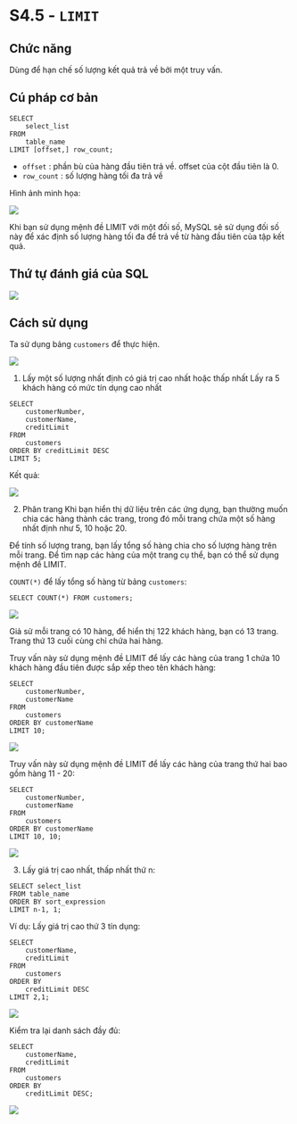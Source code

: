 # S4.5 - `LIMIT`

## Chức năng
Dùng để hạn chế số lượng kết quả trả về bởi một truy vấn.

## Cú pháp cơ bản
```
SELECT 
    select_list
FROM
    table_name
LIMIT [offset,] row_count;
```

- `offset` : phần bù của hàng đầu tiên trả về. offset của cột đầu tiên là 0.
- `row_count` : số lượng hàng tối đa trả về

Hình ảnh minh họa:

<img src = "https://i.imgur.com/D7GGCSv.png">

Khi bạn sử dụng mệnh đề LIMIT với một đối số, MySQL sẽ sử dụng đối số này để xác định số lượng hàng tối đa để trả về từ hàng đầu tiên của tập kết quả.

## Thứ tự đánh giá của SQL
<img src = "https://i.imgur.com/Y9pY3lU.png">

## Cách sử dụng
Ta sử dụng bảng `customers` để thực hiện.

<img src = "https://i.imgur.com/O0o4sZq.png">

1. Lấy một số lượng nhất định có giá trị cao nhất hoặc thấp nhất
Lấy ra 5 khách hàng có mức tín dụng cao nhất
```
SELECT 
    customerNumber, 
    customerName, 
    creditLimit
FROM
    customers
ORDER BY creditLimit DESC
LIMIT 5;
```
Kết quả:

<img src = "https://i.imgur.com/wm4XomD.png">

2. Phân trang
Khi bạn hiển thị dữ liệu trên các ứng dụng, bạn thường muốn chia các hàng thành các trang, trong đó mỗi trang chứa một số hàng nhất định như 5, 10 hoặc 20.

Để tính số lượng trang, bạn lấy tổng số hàng chia cho số lượng hàng trên mỗi trang. Để tìm nạp các hàng của một trang cụ thể, bạn có thể sử dụng mệnh đề LIMIT.

`COUNT(*)` để lấy tổng số hàng từ bảng `customers`:
```
SELECT COUNT(*) FROM customers;
```
<img src = "https://i.imgur.com/UDR0cck.png">

Giả sử mỗi trang có 10 hàng, để hiển thị 122 khách hàng, bạn có 13 trang. Trang thứ 13 cuối cùng chỉ chứa hai hàng.

Truy vấn này sử dụng mệnh đề LIMIT để lấy các hàng của trang 1 chứa 10 khách hàng đầu tiên được sắp xếp theo tên khách hàng:
```
SELECT 
    customerNumber, 
    customerName
FROM
    customers
ORDER BY customerName    
LIMIT 10;
```
<img src = "https://i.imgur.com/PfHXAuF.png">

Truy vấn này sử dụng mệnh đề LIMIT để lấy các hàng của trang thứ hai bao gồm hàng 11 - 20:
```
SELECT 
    customerNumber, 
    customerName
FROM
    customers
ORDER BY customerName    
LIMIT 10, 10;
```
<img src = "https://i.imgur.com/pmIivFj.png">

3. Lấy giá trị cao nhất, thấp nhất thứ n:
```
SELECT select_list
FROM table_name
ORDER BY sort_expression
LIMIT n-1, 1;
```

Ví dụ: Lấy giá trị cao thứ 3 tín dụng:
```
SELECT 
    customerName, 
    creditLimit
FROM
    customers
ORDER BY 
    creditLimit DESC    
LIMIT 2,1;
```
<img src = "https://i.imgur.com/SETbfof.png">

Kiểm tra lại danh sách đầy đủ:
```
SELECT 
    customerName, 
    creditLimit
FROM
    customers
ORDER BY 
    creditLimit DESC;
```
<img src = "https://i.imgur.com/LxKVWU8.png">
